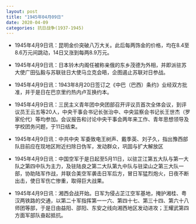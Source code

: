 ```yaml
---
layout: post
title: "1945年04月09日"
date: 2020-04-09
categories: 抗日战争(1937-1945)
---
```


<meta name="referrer" content="no-referrer" />

- 1945年4月9日讯：昆明金价突破八万大关。此后每两饰金的价格，均在8.4至8.6万元间跳动，14日又涨到每两8.9万元。 

- 1945年4月9日讯：日本铃木内阁任被称亲俄的东乡茂德为外相，并即派驻苏大使广田弘毅与苏联驻日大使马立克会晤，企图遏止苏联对日参战。 

- 1945年4月9日讯：1943年8月20日签订之《中巴（巴西）条约》业经双方批准，并于是日在巴京里约热内卢互换约本。 

- 1945年4月9日讯：三民主义青年团中央团部召开评议员首次全体会议，到评议员王云五等20人，中央干事会书记长张治中、中央监察会书记长王世杰（罗家伦代）等均参加。会议报告和讨论中央干事会两年来工作、青年思想领导及学校团务问题，于11日结束。 

- 1945年4月9日讯：中共中央 军委致电王树声、戴季英、刘子久，指出豫西部队目前应在现地区附近扫除日伪军，发动群众，巩固与扩大解放区 

- 1945年4月9日讯：中国空军于是日起至5月11日，以驻芷江第五大队与第一大队之第四中队为主力，及驻陆良之第二大队第九中队与驻梁山之第三大队一部，协助陆军作战，并联合美空军袭击日军后方，冒日军猛烈炮火，日夜不断出击，使日军伤亡惨重，取得巨大战果。 

- 1945年4月9日讯：湘西会战开始。日军为侵占芷江空军基地，掩护湘桂、粤汉两铁路的交通，以第二十军指挥第一一六、第四十七、第三十四、第六十八师团等部，于是日由益阳、邵阳、东安之线向湘西地区发动进攻；王耀武第四方面军部队奋起抵抗。 

